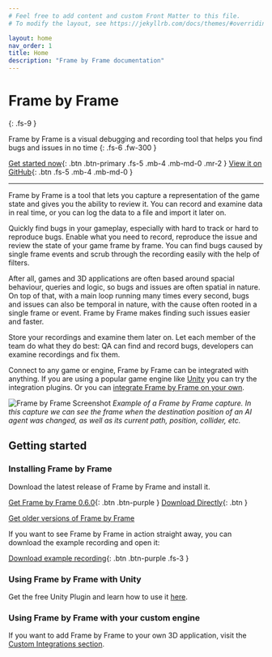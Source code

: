 ```yaml
---
# Feel free to add content and custom Front Matter to this file.
# To modify the layout, see https://jekyllrb.com/docs/themes/#overriding-theme-defaults

layout: home
nav_order: 1
title: Home
description: "Frame by Frame documentation"
---
```


# Frame by Frame
{: .fs-9 }

Frame by Frame is a visual debugging and recording tool that helps you find bugs and issues in no time
{: .fs-6 .fw-300 }

[Get started now](#getting-started){: .btn .btn-primary .fs-5 .mb-4 .mb-md-0 .mr-2 } [View it on GitHub](https://github.com/XDargu/FrameByFrame){: .btn .fs-5 .mb-4 .mb-md-0 }

---

Frame by Frame is a tool that lets you capture a representation of the game state and gives you the ability to review it. You can record and examine data in real time, or you can log the data to a file and import it later on.

Quickly find bugs in your gameplay, especially with hard to track or hard to reproduce bugs. Enable what you need to record, reproduce the issue and review the state of your game frame by frame. You can find bugs caused by single frame events and scrub through the recording easily with the help of filters.

After all, games and 3D applications are often based around spacial behaviour, queries and logic, so bugs and issues are often spatial in nature. On top of that, with a main loop running many times every second, bugs and issues can also be temporal in nature, with the cause often rooted in a single frame or event. Frame by Frame makes finding such issues easier and faster.

Store your recordings and examine them later on. Let each member of the team do what they do best: QA can find and record bugs, developers can examine recordings and fix them.

Connect to any game or engine, Frame by Frame can be integrated with anything. If you are using a popular game engine like [Unity](/FrameByFrame/Unity) you can try the integration plugins. Or you can [integrate Frame by Frame on your own](/FrameByFrame/custom-integrations/).

![Frame by Frame Screenshot](/FrameByFrame/assets/images/screenshots/ExampleScreen.png)
*Example of a Frame by Frame capture. In this capture we can see the frame when the destination position of an AI agent was changed, as well as its current path, position, collider, etc.*

## Getting started

### Installing Frame by Frame
Download the latest release of Frame by Frame and install it.

[Get Frame by Frame 0.6.0](https://github.com/XDargu/FrameByFrame/releases/tag/v0.6.0){: .btn .btn-purple } [Download Directly](https://github.com/XDargu/FrameByFrame/releases/download/v0.6.0/Frame.By.Frame.Setup.0.6.0.exe){: .btn }

[Get older versions of Frame by Frame](https://github.com/XDargu/FrameByFrame/releases)

If you want to see Frame by Frame in action straight away, you can download the example recording and open it:

[Download example recording](/FrameByFrame/assets/files/ExampleRecording.fbf){: .btn .btn-purple .fs-3 }

### Using Frame by Frame with Unity
Get the free Unity Plugin and learn how to use it [here](/FrameByFrame/unity/).

### Using Frame by Frame with your custom engine
If you want to add Frame by Frame to your own 3D application, visit the [Custom Integrations section](/FrameByFrame/custom-integrations).